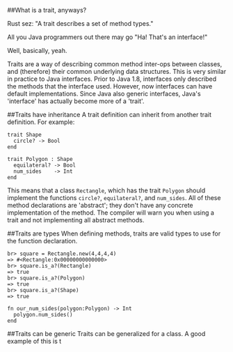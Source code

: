 ##What is a trait, anyways?

Rust sez: "A trait describes a set of method types."  

All you Java programmers out there may go "Ha! That's an interface!"  

Well, basically, yeah.

Traits are a way of describing common method inter-ops between classes, and (therefore) their common underlying data structures. This is very similar in practice to Java interfaces. Prior to Java 1.8, interfaces only described the methods that the interface used. However, now interfaces can have default implementations. Since Java also generic interfaces, Java's 'interface' has actually become more of a 'trait'.

##Traits have inheritance
A trait definition can inherit from another trait definition.
For example:
```brick
trait Shape
  circle? -> Bool
end

trait Polygon : Shape
  equilateral? -> Bool
  num_sides    -> Int
end
```
This means that a class `Rectangle`, which has the trait `Polygon` should implement the functions `circle?`, `equilateral?`, and `num_sides`. All of these method declarations are 'abstract'; they don't have any concrete implementation of the method. The compiler will warn you when using a trait and not implementing all abstract methods.

##Traits are types
When defining methods, traits are valid types to use for the function declaration.

```ibr
br> square = Rectangle.new(4,4,4,4)
=> #<Rectangle:0x00000000000000>
br> square.is_a?(Rectangle)
=> true
br> square.is_a?(Polygon)
=> true
br> square.is_a?(Shape)
=> true
```

```brick
fn our_num_sides(polygon:Polygon) -> Int
  polygon.num_sides()
end
```

##Traits can be generic
Traits can be generalized for a class. A good example of this is t
